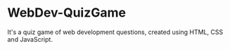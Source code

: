 # WebDev-QuizGame
It's a quiz game of web development questions, created using HTML, CSS and JavaScript.
